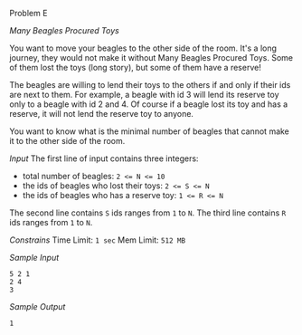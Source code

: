 Problem E

*Many Beagles Procured Toys*

You want to move your beagles to the other side of the room. It's a long
journey, they would not make it without Many Beagles Procured Toys.  Some of
them lost the toys (long story), but some of them have a reserve! 

The beagles are willing to lend their toys to the others if and only if their
ids are next to them. For example, a beagle with id 3 will lend its reserve toy
only to a beagle with id 2 and 4. Of course if a beagle lost its toy and has a
reserve, it will not lend the reserve toy to anyone.

You want to know what is the minimal number of beagles that cannot make it to
the other side of the room. 

*Input*
The first line of input contains three integers:
- total number of beagles: `2 <= N <= 10`
- the ids of beagles who lost their toys: `2 <= S <= N`
- the ids of beagles who has a reserve toy: `1 <= R <= N`

The second line contains `S` ids ranges from `1` to `N`.
The third line contains `R` ids ranges from `1` to `N`.

*Constrains*
Time Limit: `1 sec`
Mem Limit: `512 MB`

*Sample Input*
```
5 2 1
2 4
3
```

*Sample Output*
```
1
```

